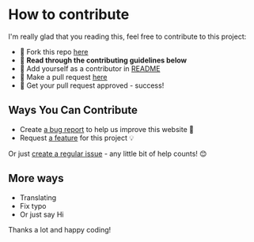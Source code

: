 # How to contribute

I'm really glad that you reading this, feel free to contribute to this project:

- 🍴 Fork this repo [here](https://github.com/huuquyet/PhoWhisper-next/fork)
- 🔨 **Read through the contributing guidelines below**
- 👥 Add yourself as a contributor in [README](../README.md)
- 🔧 Make a pull request [here](https://github.com/huuquyet/PhoWhisper-next/compare)
- 🎉 Get your pull request approved - success!

## Ways You Can Contribute

- Create [a bug report](https://github.com/huuquyet/PhoWhisper-next/issues/new?assignees=&labels=bug&projects=&template=bug_report.md&title=Bug%3A+) to help us improve this website 🐛
- Request [a feature](https://github.com/huuquyet/PhoWhisper-next/issues/new?assignees=&labels=enhancement&projects=&template=feature_request.md&title=Feature+Request%3A+) for this project 💡

Or just [create a regular issue](https://github.com/huuquyet/PhoWhisper-next/issues/new/choose) - any little bit of help counts! 😊

## More ways

- Translating
- Fix typo
- Or just say Hi

Thanks a lot and happy coding!
